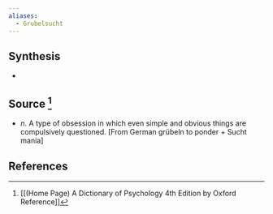 ```yaml
---
aliases:
  - Grubelsucht
---
```

## Synthesis
- 
## Source [^1]
- $n$. A type of obsession in which even simple and obvious things are compulsively questioned. \[From German grübeln to ponder + Sucht mania]
## References

[^1]: [[(Home Page) A Dictionary of Psychology 4th Edition by Oxford Reference]]